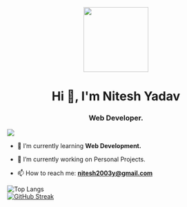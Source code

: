 <div id="header" align="center">
  <img src="[https://tenor.com/view/cat-computer-typing-fast-gif-5368357.gif](https://miro.medium.com/v2/resize:fit:750/format:webp/1*9rZuZJMSKAP6yAGloFeeNg.jpeg)" width="150"/>
</div>
<h1 align="center">Hi 👋, I'm Nitesh Yadav</h1>
<h3 align="center">Web Developer.</h3>

![](https://komarev.com/ghpvc/?username=nxtesh)
- 🌱 I’m currently learning **Web Development.**

- 🔭 I’m currently working on Personal Projects.

- 📫 How to reach me: **nitesh2003y@gmail.com**


![Top Langs](https://github-readme-stats.vercel.app/api/top-langs/?username=nxtesh&theme=tokyonight)
<br>
[![GitHub Streak](https://github-readme-streak-stats.herokuapp.com?user=nxtesh&theme=blueberry&date_format=M%20j%5B%2C%20Y%5D)](https://git.io/streak-stats)


<!--
**nxtesh/nxtesh** is a ✨ _special_ ✨ repository because its `README.md` (this file) appears on your GitHub profile.

Here are some ideas to get you started:


- 🌱 I’m currently learning ...
- 👯 I’m looking to collaborate on ...
- 🤔 I’m looking for help with ...
- 💬 Ask me about ...
- 📫 How to reach me: ...
- 😄 Pronouns: ...
- ⚡ Fun fact: ...
-->
